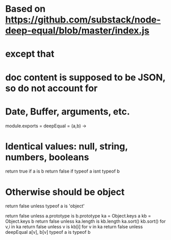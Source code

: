 # Based on https://github.com/substack/node-deep-equal/blob/master/index.js
# except that
# doc content is supposed to be JSON, so do not account for
# Date, Buffer, arguments, etc.
module.exports = deepEqual = (a,b) ->
  # Identical values: null, string, numbers, booleans
  return true if a is b
  return false if typeof a isnt typeof b
  # Otherwise should be object
  return false unless typeof a is 'object'

  return false unless a.prototype is b.prototype
  ka = Object.keys a
  kb = Object.keys b
  return false unless ka.length is kb.length
  ka.sort()
  kb.sort()
  for v,i in ka
    return false unless v is kb[i]
  for v in ka
    return false unless deepEqual a[v], b[v]
  typeof a is typeof b
